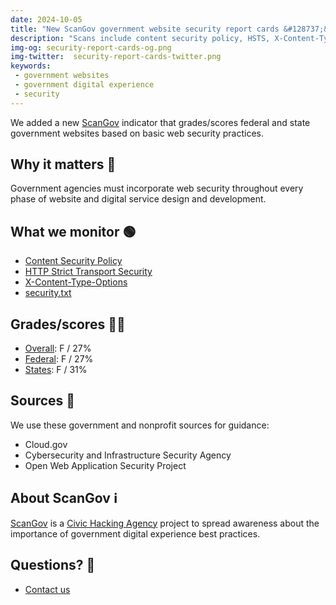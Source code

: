 ```yaml
---
date: 2024-10-05
title: "New ScanGov government website security report cards &#128737;&#65039;"
description: "Scans include content security policy, HSTS, X-Content-Type-Options, security.txt."
img-og: security-report-cards-og.png
img-twitter:  security-report-cards-twitter.png
keywords:
 - government websites
 - government digital experience
 - security
---
```


We added a new [ScanGov](https://scangov.org) indicator that grades/scores federal and state government websites based on basic web security practices.

## Why it matters &#128680;

Government agencies must incorporate web security throughout every phase of website and digital service design and development.

## What we monitor &#128994;

* [Content Security Policy](/content-security-policy)
* [HTTP Strict Transport Security](/https-hsts)
* [X-Content-Type-Options](/x-content-type-options)
* [security.txt](/security-txt)

## Grades/scores &#129489;&#8205;&#127979;

- [Overall](https://scangov.org/?field=security&level=1): F / 27%
- [Federal](https://scangov.org/?field=security&level=2): F / 27%
- [States](https://scangov.org/?field=security&level=3): F / 31%

## Sources &#128214;

We use these government and nonprofit sources for guidance:

* Cloud.gov
* Cybersecurity and Infrastructure Security Agency
* Open Web Application Security Project

## About ScanGov &#8505;&#65039;

[ScanGov](https://scangov.org) is a [Civic Hacking Agency](https://civichackingagency.org) project to spread awareness about the importance of government digital experience best practices.

## Questions? &#129300;

- [Contact us](https://docs.scangov.org/about)
